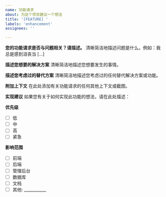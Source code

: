```yaml
---
name: 功能请求
about: 为这个项目建议一个想法
title: '[FEATURE] '
labels: 'enhancement'
assignees: ''

---
```


**您的功能请求是否与问题相关？请描述。**
清晰简洁地描述问题是什么。例如：我总是感到沮丧当 [...]

**描述您想要的解决方案**
清晰简洁地描述您想要发生的事情。

**描述您考虑过的替代方案**
清晰简洁地描述您考虑过的任何替代解决方案或功能。

**附加上下文**
在此处添加有关功能请求的任何其他上下文或截图。

**实现建议**
如果您有关于如何实现此功能的想法，请在此处描述：

**优先级**
- [ ] 低
- [ ] 中
- [ ] 高
- [ ] 紧急

**影响范围**
- [ ] 前端
- [ ] 后端
- [ ] 管理后台
- [ ] 数据库
- [ ] 文档
- [ ] 其他: ___________

